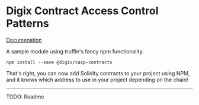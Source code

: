 # Digix Contract Access Control Patterns

[Documenation](https://digixglobal.github.io/cacp-contracts/)

A sample module using truffle's fancy npm functionality.

```
npm install --save @digix/cacp-contracts
```

That's right, you can now add Solidity contracts to your project using NPM, and it knows which address to use in your project depending on the chain!

---

TODO: Readme

